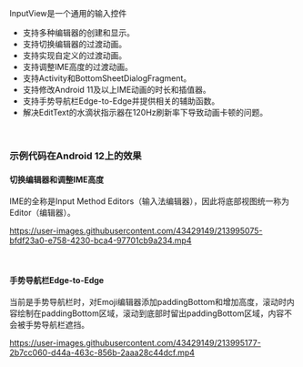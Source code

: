 InputView是一个通用的输入控件
* 支持多种编辑器的创建和显示。
* 支持切换编辑器的过渡动画。
* 支持实现自定义的过渡动画。
* 支持调整IME高度的过渡动画。
* 支持Activity和BottomSheetDialogFragment。
* 支持修改Android 11及以上IME动画的时长和插值器。
* 支持手势导航栏Edge-to-Edge并提供相关的辅助函数。
* 解决EditText的水滴状指示器在120Hz刷新率下导致动画卡顿的问题。  

&nbsp;
### 示例代码在Android 12上的效果
#### 切换编辑器和调整IME高度
IME的全称是Input Method Editors（输入法编辑器），因此将底部视图统一称为Editor（编辑器）。

https://user-images.githubusercontent.com/43429149/213995075-bfdf23a0-e758-4230-bca4-97701cb9a234.mp4

&nbsp;
#### 手势导航栏Edge-to-Edge
当前是手势导航栏时，对Emoji编辑器添加paddingBottom和增加高度，滚动时内容绘制在paddingBottom区域，滚动到底部时留出paddingBottom区域，内容不会被手势导航栏遮挡。

https://user-images.githubusercontent.com/43429149/213995177-2b7cc060-d44a-463c-856b-2aaa28c44dcf.mp4

